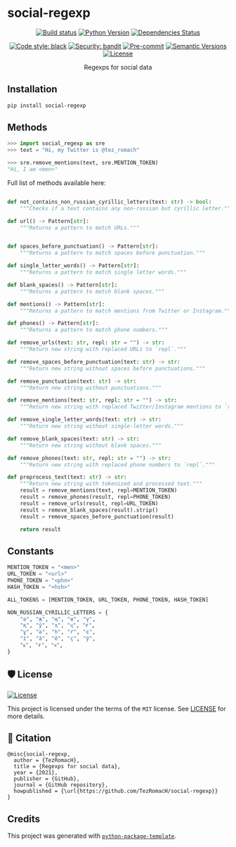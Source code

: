 # social-regexp

<div align="center">

[![Build status](https://github.com/TezRomacH/social-regexp/workflows/build/badge.svg?branch=master&event=push)](https://github.com/TezRomacH/social-regexp/actions?query=workflow%3Abuild)
[![Python Version](https://img.shields.io/pypi/pyversions/social-regexp.svg)](https://pypi.org/project/social-regexp/)
[![Dependencies Status](https://img.shields.io/badge/dependencies-up%20to%20date-brightgreen.svg)](https://github.com/TezRomacH/social-regexp/pulls?utf8=%E2%9C%93&q=is%3Apr%20author%3Aapp%2Fdependabot)

[![Code style: black](https://img.shields.io/badge/code%20style-black-000000.svg)](https://github.com/psf/black)
[![Security: bandit](https://img.shields.io/badge/security-bandit-green.svg)](https://github.com/PyCQA/bandit)
[![Pre-commit](https://img.shields.io/badge/pre--commit-enabled-brightgreen?logo=pre-commit&logoColor=white)](https://github.com/TezRomacH/social-regexp/blob/master/.pre-commit-config.yaml)
[![Semantic Versions](https://img.shields.io/badge/%F0%9F%9A%80-semantic%20versions-informational.svg)](https://github.com/TezRomacH/social-regexp/releases)
[![License](https://img.shields.io/github/license/TezRomacH/social-regexp)](https://github.com/TezRomacH/social-regexp/blob/master/LICENSE)

Regexps for social data

</div>

## Installation

```bash
pip install social-regexp
```

## Methods

```python
>>> import social_regexp as sre
>>> text = "Hi, my Twitter is @tez_romach"

>>> sre.remove_mentions(text, sre.MENTION_TOKEN)
"Hi, I am <men>"
```

Full list of methods available here:

```python

def not_contains_non_russian_cyrillic_letters(text: str) -> bool:
    """Checks if a text contains any non-russian but cyrillic letter."""

def url() -> Pattern[str]:
    """Returns a pattern to match URLs."""


def spaces_before_punctuation() -> Pattern[str]:
    """Returns a pattern to match spaces before punctuation."""

def single_letter_words() -> Pattern[str]:
    """Returns a pattern to match single letter words."""

def blank_spaces() -> Pattern[str]:
    """Returns a pattern to match blank spaces."""

def mentions() -> Pattern[str]:
    """Returns a pattern to match mentions from Twitter or Instagram."""

def phones() -> Pattern[str]:
    """Returns a pattern to match phone numbers."""

def remove_urls(text: str, repl: str = "") -> str:
    """Return new string with replaced URLs to `repl`."""

def remove_spaces_before_punctuation(text: str) -> str:
    """Return new string without spaces before punctuations."""

def remove_punctuation(text: str) -> str:
    """Return new string without punctuations."""

def remove_mentions(text: str, repl: str = "") -> str:
    """Return new string with replaced Twitter/Instagram mentions to `repl`."""

def remove_single_letter_words(text: str) -> str:
    """Return new string without single-letter words."""

def remove_blank_spaces(text: str) -> str:
    """Return new string without blank spaces."""

def remove_phones(text: str, repl: str = "") -> str:
    """Return new string with replaced phone numbers to `repl`."""

def preprocess_text(text: str) -> str:
    """Return new string with tokenized and processed text."""
    result = remove_mentions(text, repl=MENTION_TOKEN)
    result = remove_phones(result, repl=PHONE_TOKEN)
    result = remove_urls(result, repl=URL_TOKEN)
    result = remove_blank_spaces(result).strip()
    result = remove_spaces_before_punctuation(result)

    return result
```

## Constants

```python
MENTION_TOKEN = "<men>"
URL_TOKEN = "<url>"
PHONE_TOKEN = "<phn>"
HASH_TOKEN = "<hsh>"

ALL_TOKENS = [MENTION_TOKEN, URL_TOKEN, PHONE_TOKEN, HASH_TOKEN]

NON_RUSSIAN_CYRILLIC_LETTERS = {
    "ә", "җ", "ң", "ө", "ү",
    "қ", "ӯ", "ҳ", "ҷ", "ғ",
    "ұ", "ә", "һ", "ґ", "є",
    "ї", "ӑ", "ӗ", "ҫ", "ӳ",
    "ҝ", "ғ", "ҹ",
}
```

## 🛡 License

[![License](https://img.shields.io/github/license/TezRomacH/social-regexp)](https://github.com/TezRomacH/social-regexp/blob/master/LICENSE)

This project is licensed under the terms of the `MIT` license. See [LICENSE](https://github.com/TezRomacH/social-regexp/blob/master/LICENSE) for more details.

## 📃 Citation

```
@misc{social-regexp,
  author = {TezRomacH},
  title = {Regexps for social data},
  year = {2021},
  publisher = {GitHub},
  journal = {GitHub repository},
  howpublished = {\url{https://github.com/TezRomacH/social-regexp}}
}
```

## Credits

This project was generated with [`python-package-template`](https://github.com/TezRomacH/python-package-template).
